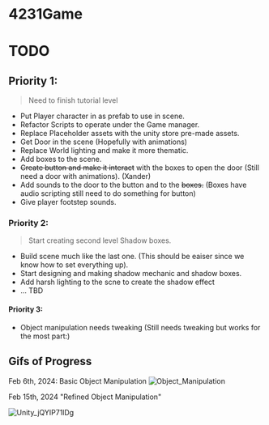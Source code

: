 # 4231Game


# TODO

## Priority 1:

> Need to finish tutorial level
- Put Player character in as prefab to use in scene.
- Refactor Scripts to operate under the Game manager.
- Replace Placeholder assets with the unity store pre-made assets.
- Get Door in the scene (Hopefully with animations)
- Replace World lighting and make it more thematic.
- Add boxes to the scene.
- ~~Create button and make it interact~~ with the boxes to open the door (Still need a door with animations). (Xander)
- Add sounds to the door to the button and to the ~~boxes.~~ (Boxes have audio scripting still need to do something for button)
- Give player footstep sounds.

### Priority 2:

> Start creating second level Shadow boxes.
- Build scene much like the last one. (This should be eaiser since we know how to set everything up).
- Start designing and making shadow mechanic and shadow boxes.
- Add harsh lighting to the scne to create the shadow effect
- ... TBD

#### Priority 3:
- Object manipulation needs tweaking (Still needs tweaking but works for the most part:)


## Gifs of Progress

Feb 6th, 2024: Basic Object Manipulation
![Object_Manipulation](https://github.com/jneedles49/4231Game/assets/150978475/d66dd453-6df1-4c89-bdcd-4d7838d3f351)


Feb 15th, 2024 "Refined Object Manipulation"

![Unity_jQYIP71lDg](https://github.com/jneedles49/4231Game/assets/150978475/c1d09944-b530-4743-a616-edb7169b7aab)




